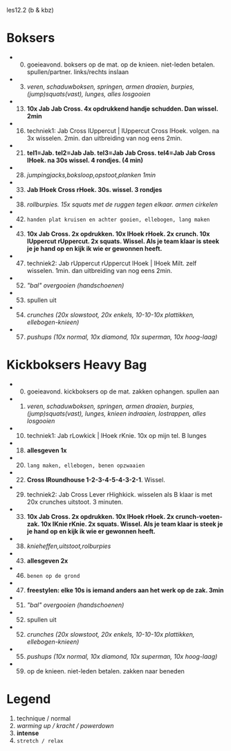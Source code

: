 les12.2 (b & kbz)

# Boksers

  - 00) goeieavond. boksers op de mat. op de knieen. niet-leden betalen. spullen/partner. links/rechts inslaan
  - 03) *veren, schaduwboksen, springen, armen draaien, burpies, (jump)squats(vast), lunges, alles losgooien*
  - 13) **10x Jab Jab Cross. 4x opdrukkend handje schudden. Dan wissel. 2min**
  - 16) techniek1: Jab Cross lUppercut | lUppercut Cross lHoek. volgen. na 3x wisselen. 2min. dan uitbreiding van nog eens 2min.
  - 21) **tel1=Jab. tel2=Jab Jab. tel3=Jab Jab Cross. tel4=Jab Jab Cross lHoek. na 30s wissel. 4 rondjes. (4 min)**
  - 28) *jumpingjacks,boksloop,opstoot,planken 1min*
  - 33) **Jab lHoek Cross rHoek. 30s. wissel. 3 rondjes**
  - 38) *rollburpies. 15x squats met de ruggen tegen elkaar. armen cirkelen*
  - 42) `handen plat kruisen en achter gooien, ellebogen, lang maken`
  - 43) **10x Jab Cross. 2x opdrukken. 10x lHoek rHoek. 2x crunch. 10x lUppercut rUppercut. 2x squats. Wissel. Als je team klaar is steek je je hand op en kijk ik wie er gewonnen heeft.**
  - 47) techniek2: Jab rUppercut rUppercut lHoek | lHoek Milt. zelf wisselen. 1min. dan uitbreiding van nog eens 2min.
  - 52) *"bal" overgooien (handschoenen)*
  - 53) spullen uit
  - 54) *crunches (20x slowstoot, 20x enkels, 10-10-10x plattikken, ellebogen-knieen)*
  - 57) *pushups (10x normal, 10x diamond, 10x superman, 10x hoog-laag)*

# Kickboksers Heavy Bag

  - 00) goeieavond. kickboksers op de mat. zakken ophangen. spullen aan
  - 01) *veren, schaduwboksen, springen, armen draaien, burpies, (jump)squats(vast), lunges, knieen indraaien, lostrappen, alles losgooien*
  - 10) techniek1: Jab rLowkick | lHoek rKnie. 10x op mijn tel. B lunges
  - 18) **allesgeven 1x**
  - 20) `lang maken, ellebogen, benen opzwaaien`
  - 22) **Cross lRoundhouse 1-2-3-4-5-4-3-2-1**. Wissel.
  - 29) techniek2: Jab Cross Lever rHighkick. wisselen als B klaar is met 20x crunches uitstoot. 3 minuten.
  - 33) **10x Jab Cross. 2x opdrukken. 10x lHoek rHoek. 2x crunch-voeten-zak. 10x lKnie rKnie. 2x squats. Wissel. Als je team klaar is steek je je hand op en kijk ik wie er gewonnen heeft.**
  - 38) *knieheffen,uitstoot,rolburpies*
  - 43) **allesgeven 2x**
  - 46) `benen op de grond`
  - 47) **freestylen: elke 10s is iemand anders aan het werk op de zak. 3min**
  - 51) *"bal" overgooien (handschoenen)*
  - 52) spullen uit
  - 52) *crunches (20x slowstoot, 20x enkels, 10-10-10x plattikken, ellebogen-knieen)*
  - 55) *pushups (10x normal, 10x diamond, 10x superman, 10x hoog-laag)*
  - 59) op de knieen. niet-leden betalen. zakken naar beneden

# Legend

 1. technique / normal
 1. *warming up / kracht / powerdown*
 1. **intense**
 1. `stretch / relax`
